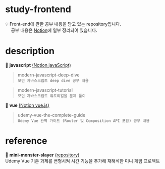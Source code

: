 # study-frontend # 

💡 Front-end에 관한 공부 내용을 담고 있는 repository입니다.
<br>　 공부 내용은 [Notion](https://shineme.notion.site/study-development-63840dff74da48778fe796266b015e25)에 일부 정리되어 있습니다.

# description

📁 **javascript** [(Notion javaScript)](https://shineme.notion.site/java-script-c005ac159c6d4cbda2e2a4722296f3bc)

> modern-javascript-deep-dive
<br> `모던 자바스크립트 deep dive 공부 내용`

> modern-javascript-tutorial
<br> `모던 자바스크립트 튜토리얼을 문제 풀이`

📁 **vue** [(Notion vue.js)](https://shineme.notion.site/vue-js-9d35b717e14b48629d1fbd34c24148d9)

> udemy-vue-the-complete-guide
<br> `Udemy Vue 완벽 가이드 (Router 및 Composition API 포함) 공부 내용`

# reference

💼 **mini-monster-slayer** [(repository)](https://github.com/Sun-mie/mini-monster-slayer)
<br> Udemy Vue 기존 과제를 변형시켜 시간 기능을 추가해 재해석한 미니 게임 프로젝트

